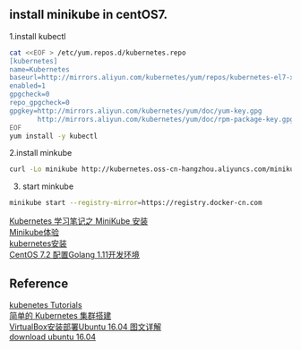 ## install minikube in centOS7. 
1.install kubectl
```bash
cat <<EOF > /etc/yum.repos.d/kubernetes.repo
[kubernetes]
name=Kubernetes
baseurl=http://mirrors.aliyun.com/kubernetes/yum/repos/kubernetes-el7-x86_64
enabled=1
gpgcheck=0
repo_gpgcheck=0
gpgkey=http://mirrors.aliyun.com/kubernetes/yum/doc/yum-key.gpg
       http://mirrors.aliyun.com/kubernetes/yum/doc/rpm-package-key.gpg
EOF
yum install -y kubectl
```
2.install minkube
```bash
curl -Lo minikube http://kubernetes.oss-cn-hangzhou.aliyuncs.com/minikube/releases/v0.24.1/minikube-linux-amd64 && chmod +x minikube && sudo mv minikube /usr/local/bin/
```
3. start minkube
```bash
minikube start --registry-mirror=https://registry.docker-cn.com
```

[Kubernetes 学习笔记之 MiniKube 安装](https://ehlxr.me/2018/01/12/kubernetes-minikube-installation/)  
[Minikube体验](http://www.cnblogs.com/cocowool/p/minikube_setup_and_first_sample.html)  
[kubernetes安装](https://blog.csdn.net/chang_li/article/details/81185631)  
[CentOS 7.2 配置Golang 1.11开发环境](https://yq.aliyun.com/articles/645569)


## Reference
[kubenetes Tutorials](https://kubernetes.io/docs/tutorials/)  
[简单的 Kubernetes 集群搭建](https://soulteary.com/2018/10/03/how-to-get-your-k8s-cluster.html)   
[VirtualBox安装部署Ubuntu 16.04 图文详解](https://www.linuxidc.com/Linux/2016-08/134580.htm)  
[download ubuntu 16.04](http://releases.ubuntu.com/16.04/ubuntu-16.04.5-desktop-amd64.iso)   
